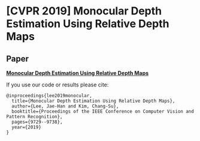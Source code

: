 # [CVPR 2019] Monocular Depth Estimation Using Relative Depth Maps


## Paper

[**Monocular Depth Estimation Using Relative Depth Maps**](http://openaccess.thecvf.com/content_CVPR_2019/papers/Lee_Monocular_Depth_Estimation_Using_Relative_Depth_Maps_CVPR_2019_paper.pdf)

If you use our code or results please cite:

```
@inproceedings{lee2019monocular,
  title={Monocular Depth Estimation Using Relative Depth Maps},
  author={Lee, Jae-Han and Kim, Chang-Su},
  booktitle={Proceedings of the IEEE Conference on Computer Vision and Pattern Recognition},
  pages={9729--9738},
  year={2019}
}
```
